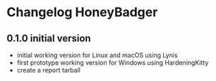 # Changelog HoneyBadger


## 0.1.0 initial version

- initial working version for Linux and macOS using Lynis
- first prototype working version for Windows using HardeningKitty
- create a report tarball
